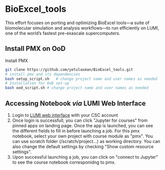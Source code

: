 # BioExcel_tools
This effort focuses on porting and optimizing BioExcel tools—a suite of biomolecular simulation and analysis workflows—to run efficiently on LUMI, one of the world’s fastest pre-exascale supercomputers.


## Install PMX on OoD

Install PMX 
```bash
git clone https://github.com/yetulaxman/BioExcel_tools.git
# install pmx and its dependencies
bash setup_script.sh   # change project name and user names as needed
# Installation for OoD set-up
bash ood_script.sh # change project name and user names as needed
```

## Accessing Notebook *via* LUMI Web Interface

1. Login to [LUMI web interface](https://www.lumi.csc.fi/public/) with your CSC account
2. Once login is successfull, you can click "Jupyter for courses" from pinned apps on landing page. Once the app is launched, you can see the different fields to fill in before launching a job. For this pmx notebook, select your own project with course module as "pmx". You can use scratch folder (/scratch/project...) as  working directory.  You can also change the default settings by checking "Show custom resource settings". 
3. Upon successful launching a job, you can click on "connect to Jupyter" to see the course notebook corresponidng to pmx.
